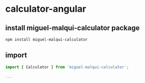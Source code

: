 # calculator-angular

## install miguel-malqui-calculator package

```console
npm install miguel-malqui-calculator
```

## import

```ts
import { Calculator } from 'miguel-malqui-calculator';

...
```